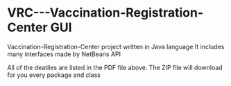 # VRC---Vaccination-Registration-Center GUI 

Vaccination-Registration-Center project written in Java language
It includes many interfaces made by NetBeans API

All of the deatiles are listed in the PDF file above.
The ZIP file will download for you every package and class

